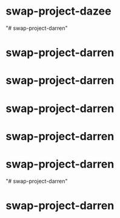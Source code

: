 # swap-project-dazee
"# swap-project-darren" 
# swap-project-darren
# swap-project-darren
# swap-project-darren
# swap-project-darren
# swap-project-darren
"# swap-project-darren" 
# swap-project-darren
